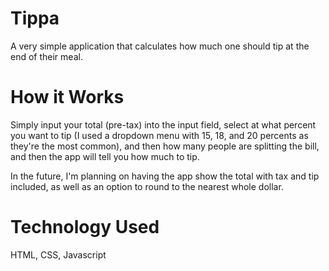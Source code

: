 # Tippa

A very simple application that calculates how much one should tip at the end of their meal.

# How it Works

Simply input your total (pre-tax) into the input field, select at what percent you want to tip (I used a dropdown menu with 15, 18, and 20 percents as they're the most common), and then how many people are splitting the bill, and then the app will tell you how much to tip.

In the future, I'm planning on having the app show the total with tax and tip included, as well as an option to round to the nearest whole dollar.

# Technology Used

HTML, CSS, Javascript
